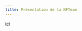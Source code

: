 ```yaml
---
title: Présentation de la NFTeam 
---
```

[ici](https://docs.google.com/presentation/d/e/2PACX-1vRCpAC8eXjupP134Dgl1sbkhh6-TR7n8DNAwsaHnqIBQPc_wo4XKYYkwAAJtO7HvaTkxX6aOBC7GJzm/pub?start=false&loop=true&delayms=60000&slide=id.SLIDES_API132863018_1332)
